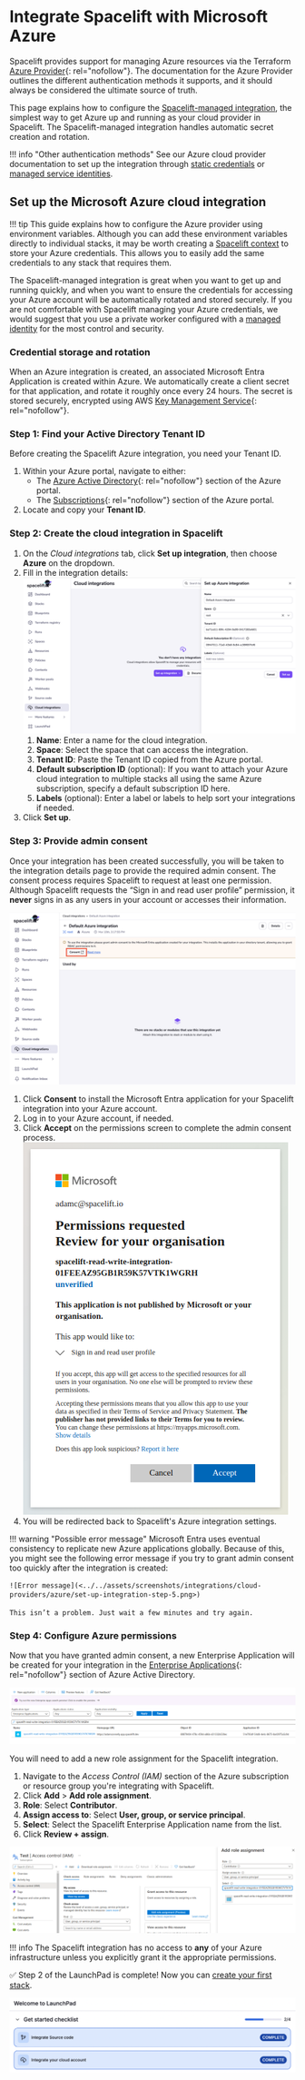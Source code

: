 # Integrate Spacelift with Microsoft Azure

Spacelift provides support for managing Azure resources via the Terraform [Azure Provider](https://registry.terraform.io/providers/hashicorp/azurerm/latest/docs){: rel="nofollow"}. The documentation for the Azure Provider outlines the different authentication methods it supports, and it should always be considered the ultimate source of truth.

This page explains how to configure the [Spacelift-managed integration](../../integrations/cloud-providers/azure.md#spacelift-managed-integration), the simplest way to get Azure up and running as your cloud provider in Spacelift. The Spacelift-managed integration handles automatic secret creation and rotation.

!!! info "Other authentication methods"
    See our Azure cloud provider documentation to set up the integration through [static credentials](../../integrations/cloud-providers/azure.md#static-credentials) or [managed service identities](../../integrations/cloud-providers/azure.md#managed-identities).

## Set up the Microsoft Azure cloud integration

!!! tip
    This guide explains how to configure the Azure provider using environment variables. Although you can add these environment variables directly to individual stacks, it may be worth creating a [Spacelift context](../../concepts/configuration/context.md) to store your Azure credentials. This allows you to easily add the same credentials to any stack that requires them.

The Spacelift-managed integration is great when you want to get up and running quickly, and when you want to ensure the credentials for accessing your Azure account will be automatically rotated and stored securely. If you are not comfortable with Spacelift managing your Azure credentials, we would suggest that you use a private worker configured with a [managed identity](../../integrations/cloud-providers/azure.md#managed-identities) for the most control and security.

### Credential storage and rotation

When an Azure integration is created, an associated Microsoft Entra Application is created within Azure. We automatically create a client secret for that application, and rotate it roughly once every 24 hours. The secret is stored securely, encrypted using AWS [Key Management Service](https://aws.amazon.com/kms/){: rel="nofollow"}.

### Step 1: Find your Active Directory Tenant ID

Before creating the Spacelift Azure integration, you need your Tenant ID.

1. Within your Azure portal, navigate to either:
      - The [Azure Active Directory](https://portal.azure.com/#blade/Microsoft_AAD_IAM/ActiveDirectoryMenuBlade/Overview){: rel="nofollow"} section of the Azure portal.
      - The [Subscriptions](https://portal.azure.com/#blade/Microsoft_Azure_Billing/SubscriptionsBlade){: rel="nofollow"} section of the Azure portal.
2. Locate and copy your **Tenant ID**.

### Step 2: Create the cloud integration in Spacelift

1. On the _Cloud integrations_ tab, click **Set up integration**, then choose **Azure** on the dropdown.
2. Fill in the integration details:
    ![Click Azure to access integration settings](<../../assets/screenshots/integrations/cloud-providers/azure/set-up-integration-step-2.png>)
      1. **Name**: Enter a name for the cloud integration.
      2. **Space**: Select the space that can access the integration.
      3. **Tenant ID**: Paste the Tenant ID copied from the Azure portal.
      4. **Default subscription ID** (optional): If you want to attach your Azure cloud integration to multiple stacks all using the same Azure subscription, specify a default subscription ID here.
      5. **Labels** (optional): Enter a label or labels to help sort your integrations if needed.
3. Click **Set up**.

### Step 3: Provide admin consent

Once your integration has been created successfully, you will be taken to the integration details page to provide the required admin consent. The consent process requires Spacelift to request at least one permission. Although Spacelift requests the “Sign in and read user profile” permission, it **never** signs in as any users in your account or accesses their information.

![Azure integration details page](<../../assets/screenshots/integrations/cloud-providers/azure/set-up-integration-step-3.png>)

1. Click **Consent** to install the Microsoft Entra application for your Spacelift integration into your Azure account.
2. Log in to your Azure account, if needed.
3. Click **Accept** on the permissions screen to complete the admin consent process.
    ![Azure admin consent form](<../../assets/screenshots/integrations/cloud-providers/azure/set-up-integration-step-4.png>)
4. You will be redirected back to Spacelift's Azure integration settings.

!!! warning "Possible error message"
    Microsoft Entra uses eventual consistency to replicate new Azure applications globally. Because of this, you might see the following error message if you try to grant admin consent too quickly after the integration is created:

    ![Error message](<../../assets/screenshots/integrations/cloud-providers/azure/set-up-integration-step-5.png>)

    This isn’t a problem. Just wait a few minutes and try again.

### Step 4: Configure Azure permissions

Now that you have granted admin consent, a new Enterprise Application will be created for your integration in the [Enterprise Applications](https://portal.azure.com/#blade/Microsoft_AAD_IAM/StartboardApplicationsMenuBlade/AllApps/menuId/){: rel="nofollow"} section of Azure Active Directory.

![New enterprise app in Azure](../../assets/screenshots/integrations/cloud-providers/azure/set-up-integration-step-6.png)

You will need to add a new role assignment for the Spacelift integration.

1. Navigate to the _Access Control (IAM)_ section of the Azure subscription or resource group you're integrating with Spacelift.
2. Click **Add** > **Add role assignment**.
3. **Role**: Select **Contributor**.
4. **Assign access to**: Select **User, group, or service principal**.
5. **Select**: Select the Spacelift Enterprise Application name from the list.
6. Click **Review + assign**.

![Add role assignment in Azure](<../../assets/screenshots/integrations/cloud-providers/azure/set-up-integration-step-7.png>)

!!! info
    The Spacelift integration has no access to **any** of your Azure infrastructure unless you explicitly grant it the appropriate permissions.

✅ Step 2 of the LaunchPad is complete! Now you can [create your first stack](../create-stack/README.md).

![](<../../assets/screenshots/getting-started/cloud-provider/Launchpad-step-2-complete.png>)
